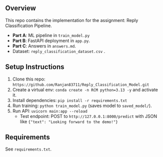 ## Overview
This repo contains the implementation for the assignment: Reply Classification Pipeline.

- **Part A**: ML pipeline in `train_model.py` 
- **Part B**: FastAPI deployment in `app.py`.
- **Part C**: Answers in `answers.md`.
- Dataset: `reply_classification_dataset.csv` .

## Setup Instructions
1. Clone this repo: `https://github.com/Ranjan83711/Reply_Classification_Model.git`
2. Create a virtual env: `conda create -n RCM python=3.13 -y` and activate it.
3. Install dependencies: `pip install -r requirements.txt`
4. Run training: `python train_model.py` (saves model to `saved_model/`).
5. Run API: `uvicorn main:app --reload`
   - Test endpoint: POST to `http://127.0.0.1:8000/predict` with JSON like `{"text": "Looking forward to the demo!"}`

## Requirements
See `requirements.txt`.



